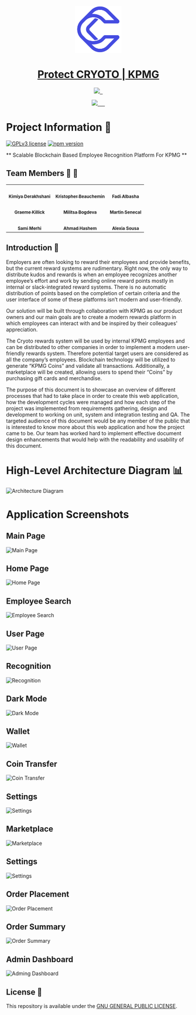 <p align="center">
  <a href="https://github.com/KrisTheCanadian/soen-390">
  <img src="./client/src/assets/CryotoIconLight.svg" height="128">
    <h1 align="center">Protect CRYOTO | KPMG</h1>
  </a>
</p>

<p align="center">
  <a aria-label="Github Actions" href="https://github.com/KrisTheCanadian/soen-390/actions">
    <img src="https://img.shields.io/badge/GitHub_Actions-2088FF?style=for-the-badge&logo=github-actions&logoColor=white">
  </a>
  <a aria-label="Typescript" href="https://www.typescriptlang.org/">
    <img alt="" src="https://img.shields.io/badge/TypeScript-007ACC?style=for-the-badge&logo=typescript&logoColor=white">
  </a>
      <a aria-label="eslint" href="https://eslint.org/">
    <img alt="" src="https://img.shields.io/badge/eslint-3A33D1?style=for-the-badge&logo=eslint&logoColor=white">
  </a>
</p>

<p align="center">
  <a aria-label="React" href="https://www.npmjs.com/">
    <img src="https://img.shields.io/badge/React-20232A?style=for-the-badge&logo=react&logoColor=61DAFB">
  </a>
  <a aria-label="MUI" href="https://mui.com/">
    <img alt="" src="https://img.shields.io/badge/Material%20UI-007FFF?style=for-the-badge&logo=mui&logoColor=white">
  </a>
  <a aria-label="GitKraken" href="https://www.gitkraken.com/">
    <img alt="" src="https://img.shields.io/badge/GitKraken-179287?style=for-the-badge&logo=GitKraken&logoColor=white">
  </a>
  <a aria-label="Cypress" href="https://www.cypress.io/">
    <img alt="" src="https://img.shields.io/badge/Cypress-17202C?style=for-the-badge&logo=cypress&logoColor=white">
  </a>
    <a aria-label="VSCode" href="https://code.visualstudio.com/">
    <img alt="" src="https://img.shields.io/badge/Visual_Studio_Code-0078D4?style=for-the-badge&logo=visual%20studio%20code&logoColor=white">
  </a>
    </a>
    <a aria-label="Figma" href="https://www.figma.com">
    <img alt="" src="https://img.shields.io/badge/Figma-F24E1E?style=for-the-badge&logo=figma&logoColor=white">
  </a>
    </a>
</p>

# Project Information 🚀

[![GPLv3 license](https://img.shields.io/badge/License-GPLv3-blue.svg)](http://perso.crans.org/besson/LICENSE.html)
[![npm version](https://badge.fury.io/js/npm.svg)](https://badge.fury.io/js/npm)

** Scalable Blockchain Based Employee Recognition Platform For KPMG **

## Team Members 💪 🎉

<table>
  <tr>
    <td align="center"><a href="https://github.com/kimdera"><img src="https://avatars.githubusercontent.com/u/39693234?v=4" width="100px;" alt=""/><br /><sub><b>Kimiya Derakhshani</b></sub></a></td>
    <td align="center"><a href="https://github.com/KrisTheCanadian"><img src="https://avatars.githubusercontent.com/u/31254679?v=4" width="100px;" alt=""/><br /><sub><b>Kristopher Beauchemin</b></sub></a></td>
    <td align="center"><a href="https://github.com/fadi-albasha"><img src="https://avatars.githubusercontent.com/u/62609433?v=4" width="100px;" alt=""/><br /><sub><b>Fadi Albasha </b></sub></a></td>
  </tr>
  <tr>
   <td align="center"><a href="https://github.com/gkillick"><img src="https://avatars.githubusercontent.com/u/167764?v=4" width="100px;" alt=""/><br /><sub><b>Graeme Killick</b></sub></a></td>
   <td align="center"><a href="https://github.com/MilitsaB"><img src="https://avatars.githubusercontent.com/u/67990566?v=4" width="100px;" alt=""/><br /><sub><b>Militsa Bogdeva</b></sub></a></td>
<td align="center"><a href="https://github.com/martinsenecal"><img src="https://avatars.githubusercontent.com/u/38442896?v=4" width="100px;" alt=""/><br /><sub><b>Martin Senecal</b></sub></a></td>
  </tr>
  <tr>
<td align="center"><a href="https://github.com/samimerhi"><img src="https://avatars.githubusercontent.com/u/50461308?v=4" width="100px;" alt=""/><br /><sub><b>Sami Merhi</b></sub></a></td>
<td align="center"><a href="https://github.com/AhmadHashems"><img src="https://avatars.githubusercontent.com/u/64761484?v=4" width="100px;" alt=""/><br /><sub><b>Ahmad Hashem</b></sub></a></td>
    <td align="center"><a href="https://github.com/Alexialsousa"><img src="https://avatars.githubusercontent.com/u/55991887?v=4" width="100px;" alt=""/><br /><sub><b>Alexia Sousa</b></sub></a></td> 
  </tr>
</table>



## Introduction 📖

Employers are often looking to reward their employees and provide benefits, but the current reward systems are rudimentary. Right now, the only way to distribute kudos and rewards is when an employee recognizes another employee’s effort and work by sending online reward points mostly in internal or slack-integrated reward systems. There is no automatic distribution of points based on the completion of certain criteria and the user interface of some of these platforms isn’t modern and user-friendly.  

Our solution will be built through collaboration with KPMG as our product owners and our main goals are to create a modern rewards platform in which employees can interact with and be inspired by their colleagues' appreciation. 

The Cryoto rewards system will be used by internal KPMG employees and can be distributed to other companies in order to implement a modern user-friendly rewards system. Therefore potential target users are considered as all the company’s employees. Blockchain technology will be utilized to generate “KPMG Coins” and validate all transactions. Additionally, a marketplace will be created, allowing users to spend their “Coins” by purchasing gift cards and merchandise.

The purpose of this document is to showcase an overview of different processes that had to take place in order to create this web application, how the development cycles were managed and how each step of the project was implemented from requirements gathering, design and development to working on unit, system and integration testing and QA. The targeted audience of this document would be any member of the public that is interested to know more about this web application and how the project came to be. Our team has worked hard to implement effective document design enhancements that would help with the readability and usability of this document.

# High-Level Architecture Diagram 📊
<img src="https://i.imgur.com/t08iajk.png" alt="Architecture Diagram" title="Architecture Diagram" />

# Application Screenshots
## Main Page
<img src="https://i.imgur.com/FCRYL8j.png" alt="Main Page" title="Main Page" />

## Home Page
<img src="https://i.imgur.com/uE9s2ik.png" alt="Home Page" title="Home Page" />

## Employee Search
<img src="https://i.imgur.com/XykTPFp.png" title="Employee Search" />

## User Page
<img src="https://i.imgur.com/9e2HB4h.png" title="User Page" />

## Recognition
<img src="https://i.imgur.com/BfspAxn.png" title="Recognition" />

## Dark Mode
<img src="https://i.imgur.com/rgbQIyL.png" alt="Dark Mode" title="Dark Mode" />

## Wallet
<img src="https://i.imgur.com/T06r7wP.png" alt="Wallet" title="Wallet" />

## Coin Transfer
<img src="https://i.imgur.com/W8F47B6.png" title="Coin Transfer" />

## Settings
<img src="https://i.imgur.com/XWG7QpG.png" title="Settings" />

## Marketplace
<img src="https://i.imgur.com/lURGLIU.png" title="Marketplace" />

## Settings
<img src="https://i.imgur.com/XWG7QpG.png" title="Settings" />

## Order Placement
<img src="https://i.imgur.com/FbOD8VH.png" title="Order Placement" />

## Order Summary
<img src="https://i.imgur.com/vtNI49c.png" title="Order Summary" />

## Admin Dashboard
<img src="https://i.imgur.com/6W3Egad.png" title="Adming Dashboard" />

## License 📝

This repository is available under the [GNU GENERAL PUBLIC LICENSE](./LICENSE).
